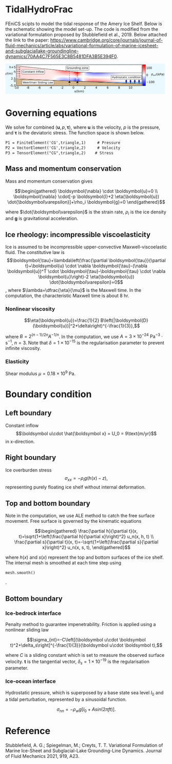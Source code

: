 # TidalHydroFrac

FEniCS scipts to model the tidal response of the Amery Ice Shelf. Below is the schematic showing the model set-up. The code is modified from the variational formulation proposed by Stubblefield et al., 2019. Below attached the link to the paper:
https://www.cambridge.org/core/journals/journal-of-fluid-mechanics/article/abs/variational-formulation-of-marine-icesheet-and-subglaciallake-groundingline-dynamics/70AA4C7F565E3C8B5481DFA3B5E394F0.

![Image text](https://github.com/HwenZhang/TidalHydroFrac/blob/147148f5916b7197c94a07abe23951a49d448c2f/grounding_line_mesh_sensitivity/image/schematic.png)

# Governing equations

We solve for combined $\left(\boldsymbol u, p, \boldsymbol \tau\right)$, where $\boldsymbol{u}$ is the velocity, $p$ is the pressure, and $\boldsymbol\tau$ is the deviatoric stress. The function space is shown below.
```
P1 = FiniteElement('CG',triangle,1)     # Pressure
P2 = VectorElement('CG',triangle,2)     # Velocity
P3 = TensorElement("CG",triangle,2)    # Stress
```
## Mass and momentum conservation
Mass and momentum conservation gives
```math
\begin{gathered}
\boldsymbol{\nabla} \cdot \boldsymbol{u}=0 \\
\boldsymbol{\nabla} \cdot[-p \boldsymbol{I}+2 \eta(\boldsymbol{u}) \dot{\boldsymbol\varepsilon}]+\rho_i \boldsymbol{g}=0
\end{gathered}
```
where $\dot{\boldsymbol\varepsilon}$ is the strain rate, $\rho_i$ is the ice density and $\boldsymbol g$ is gravitational acceleration.

## Ice rheology: incompressible viscoelasticity
Ice is assumed to be incompressible upper-convective Maxwell-viscoelastic fluid. The constitutive law is
$$\boldsymbol{\tau}+\lambda\left(\frac{\partial \boldsymbol{\tau}}{\partial t}+\boldsymbol{u} \cdot \nabla \boldsymbol{\tau}-(\nabla \boldsymbol{u})^T \cdot \boldsymbol{\tau}-\boldsymbol{\tau} \cdot \nabla \boldsymbol{u}\right)-2 \eta(\boldsymbol{u}) \dot{\boldsymbol\varepsilon}=0$$, where $\lambda=\dfrac{\eta}{\mu}$ is the Maxwell time. In the computation, the characteristic Maxwell time is about $8~\text{hr}$.

### Nonlinear viscosity 
```math
\eta(\boldsymbol{u})=\frac{1}{2} B\left(|\boldsymbol{D}(\boldsymbol{u})|^2+\delta\right)^{-\frac{1}{3}},
```
where $B=2^{(n-1)/2n} A^{-1/n}$. In the computation, we use $A=3\times 10^{-24}~\text{Pa}^{-3}\cdot\text{s}^{-1}$, $n=3$. Note that $\delta=1\times 10^{-15}$ is the regularisation parameter to prevent infinite viscosity. 
### Elasticity
Shear modulus $\mu=0.18\times 10^{9}$ $\text{Pa}$.

# Boundary condition

## Left boundary 
Constant inflow
$$\boldsymbol u\cdot \hat{\boldsymbol x} = U_0 = 9\text{m/yr}$$ in x-direction.

## Right boundary
Ice overburden stress
$$\sigma_{xx}=-\rho_i g \left(h\left(x\right)-z\right),$$
representing purely floating ice shelf without internal deformation.

## Top and bottom boundary
Note in the computation, we use ALE method to catch the free surface movement. Free surface is governed by the kinematic equations
```math
\begin{gathered}
\frac{\partial h}{\partial t}(x, t)=\sqrt{1+\left(\frac{\partial h}{\partial x}\right)^2} u_n(x, h, t) \\
\frac{\partial s}{\partial t}(x, t)=-\sqrt{1+\left(\frac{\partial s}{\partial x}\right)^2} u_n(x, s, t),
\end{gathered}
```
where $h\left(x\right)$ and $s\left(x\right)$ represent the top and bottom surfaces of the ice shelf. The internal mesh is smoothed at each time step using
```
mesh.smooth()
```
.

## Bottom boundary
### Ice-bedrock interface
Penalty method to guarantee impenetrability. Friction is applied using a nonlinear sliding law
```math
\sigma_{nt}=-C\left[(\boldsymbol u\cdot \boldsymbol t)^2+\delta_s\right]^{-\frac{1}{3}}(\boldsymbol u\cdot \boldsymbol t),
```
where $C$ is a sliding constant which is set to measure the observed surface velocity. $\boldsymbol t$ is the tangential vector, $\delta_s=1\times 10^{-19}$ is the regularisation parameter. 

### Ice-ocean interface
Hydrostatic pressure, which is superposed by a base state sea level $l_0$ and a tidal perturbation, represented by a sinusoidal function.
```math
\sigma_{nn} = -\rho_w g \left[l_0 + A sin\left(2\pi f t\right)\right].
```

# Reference
Stubblefield, A. G.; Spiegelman, M.; Creyts, T. T. Variational Formulation of Marine Ice-Sheet and Subglacial-Lake Grounding-Line Dynamics. Journal of Fluid Mechanics 2021, 919, A23.
